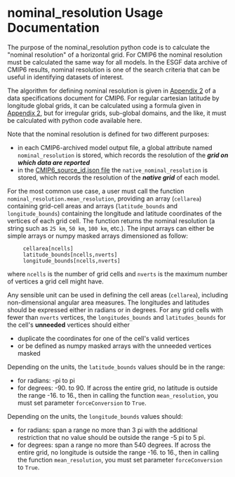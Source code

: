 # nominal_resolution Usage Documentation

The purpose of the nominal_resolution python code is to calculate the "nominal resolution" of a horizontal grid.  For CMIP6 the nominal resolution must be calculated the same way for all models.  In the ESGF data archive of CMIP6 results, nominal resolution is one of the search criteria that can be useful in identifying datasets of interest.   

The algorithm for defining nominal resolution is given in [Appendix 2](https://docs.google.com/document/d/1h0r8RZr_f3-8egBMMh7aqLwy3snpD6_MrDz1q8n5XUk/edit#bookmark=id.ibeh7ad2gpdi) of a data specifications document for CMIP6.  For regular cartesian latitude by longitude global grids, it can be calculated using a formula given in [Appendix 2](https://docs.google.com/document/d/1h0r8RZr_f3-8egBMMh7aqLwy3snpD6_MrDz1q8n5XUk/edit#bookmark=id.ibeh7ad2gpdi), but for irregular grids, sub-global domains, and the like, it must be calculated with python code available here.

Note that the nominal resolution is defined for two different purposes:
* in each CMIP6-archived model output file, a global attribute named `nominal_resolution` is stored, which records the resolution of the **_grid on which data are reported_**
* in the [CMIP6_source_id.json file](https://github.com/WCRP-CMIP/CMIP6_CVs/blob/master/CMIP6_source_id.json) the `native_nominal_resolution` is stored, which records the resolution of the **_native grid_** of each model.

For the most common use case, a user must call the function `nominal_resolution.mean_resolution`, providing an array (`cellarea`) containing grid-cell areas and arrays (`latitude_bounds` and `longitude_bounds`) containing the longitude and latitude coordinates of the vertices of each grid cell.  The function returns the nominal resolution (a string such as `25 km`, `50 km`, `100 km`, etc.).  The input arrays can either be simple arrays or numpy masked arrays dimensioned as follow:
```
     cellarea[ncells]
     latitude_bounds[ncells,nverts]
     longitude_bounds[ncells,nverts]
```

where `ncells` is the number of grid cells and `nverts` is the maximum number of vertices a grid cell might have.

Any sensible unit can be used in defining the cell areas (`cellarea`), including non-dimensional angular area measures.  The longitudes and latitudes should be expressed either in radians or in degrees.  For any grid cells with fewer than `nverts` vertices, the `longitudes_bounds` and `latitudes_bounds` for the cell's **unneeded** vertices should either 
* duplicate the coordinates for one of the cell's valid vertices
* or be defined as numpy masked arrays with the unneeded vertices masked

Depending on the units, the `latitude_bounds` values should be in the range:
* for radians: -pi to pi 
* for degrees: -90. to 90.  If across the entire grid, no latitude is outside the range -16. to 16., then in calling the function `mean_resolution`, you must set parameter `forceConversion` to `True`.

Depending on the units, the `longitude_bounds` values should:
* for radians: span a range no more than 3 pi with the additional restriction that no value should be outside the range -5 pi to 5 pi. 
* for degrees: span a range no more than 540 degrees. If across the entire grid, no longitude is outside the range -16. to 16., then in calling the function `mean_resolution`, you must set parameter `forceConversion` to `True`.


